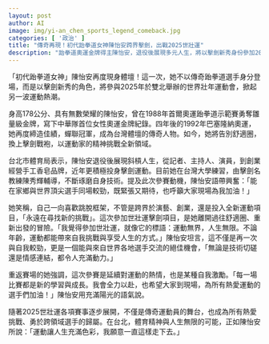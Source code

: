 ```yaml
---
layout: post
author: AI
image: img/yi-an_chen_sports_legend_comeback.jpg
categories: [ '政治' ]
title: "傳奇再現！初代跆拳道女神陳怡安跨界擊劍，出戰2025世壯運"
description: "跆拳道奧運金牌得主陳怡安，退役後展現多元人生，將以擊劍新秀身份參加2025年世界壯年運動會，挑戰自我、追求運動無界，展現體壇不老傳奇。"
---
```

「初代跆拳道女神」陳怡安再度現身體壇！這一次，她不以傳奇跆拳道選手身分登場，而是以擊劍新秀的角色，將參與2025年於雙北舉辦的世界壯年運動會，掀起另一波運動熱潮。

身高178公分、具有無數榮耀的陳怡安，曾在1988年首爾奧運跆拳道示範賽勇奪雛量級金牌，寫下中華隊首位女性奧運金牌紀錄。四年後的1992年巴塞隆納奧運，她再度締造佳績，蟬聯冠軍，成為台灣體壇的傳奇人物。如今，她將告別舒適圈，換上擊劍戰袍，以運動家的精神挑戰全新領域。

台北市體育局表示，陳怡安退役後展現斜槓人生，從記者、主持人、演員，到創業經營手工香皂品牌，近年更積極投身擊劍運動。目前她在台灣大學練習，由擊劍名教練陳秀輝輔導，不斷琢磨自身技術。提及此次參賽動機，陳怡安語帶興奮：「能在家鄉與世界頂尖選手同場較勁，既緊張又期待，也呼籲大家現場為我加油！」

她笑稱，自己一向喜歡跳脫框架，不管是跨界於演藝、創業，還是投入全新運動項目，「永遠在尋找新的挑戰」。這次參加世壯運擊劍項目，是她離開過往舒適圈、重新出發的冒險。「我覺得參加世壯運，就像它的標語：運動無界，人生無限。不論年齡，運動都能帶來自我挑戰與享受人生的方式。」陳怡安坦言，這不僅是再一次與自我較勁，更是一個能與來自世界各地選手交流的絕佳機會，「無論是技術切磋還是情感連結，都令人充滿動力。」

重返賽場的她強調，這次參賽是延續對運動的熱情，也是某種自我激勵。「每一場比賽都是新的學習與成長。我會全力以赴，也希望大家到現場，為所有熱愛運動的選手們加油！」陳怡安用充滿陽光的語氣說。

隨著2025世壯運各項賽事逐步展開，不僅是傳奇運動員的舞台，也成為所有熱愛挑戰、勇於跨領域選手的歸屬。在台北，體育精神與人生無限的可能，正如陳怡安所說：「運動讓人生充滿色彩，我願意一直這樣走下去。」